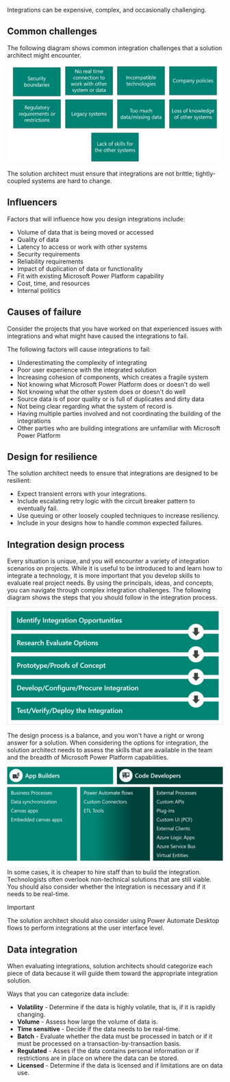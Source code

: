 Integrations can be expensive, complex, and occasionally challenging.

## Common challenges

The following diagram shows common integration challenges that a solution architect might encounter.

![Diagram of common integration challenges.](../media/2-common-challenges.png)

The solution architect must ensure that integrations are not brittle; tightly-coupled systems are hard to change.

## Influencers

Factors that will influence how you design integrations include:

- Volume of data that is being moved or accessed
- Quality of data
- Latency to access or work with other systems
- Security requirements
- Reliability requirements
- Impact of duplication of data or functionality
- Fit with existing Microsoft Power Platform capability
- Cost, time, and resources
- Internal politics

## Causes of failure

Consider the projects that you have worked on that experienced issues with integrations and what might have caused the integrations to fail.

The following factors will cause integrations to fail:

- Underestimating the complexity of integrating
- Poor user experience with the integrated solution
- Increasing cohesion of components, which creates a fragile system
- Not knowing what Microsoft Power Platform does or doesn't do well
- Not knowing what the other system does or doesn't do well
- Source data is of poor quality or is full of duplicates and dirty data
- Not being clear regarding what the system of record is
- Having multiple parties involved and not coordinating the building of the integrations
- Other parties who are building integrations are unfamiliar with Microsoft Power Platform

## Design for resilience

The solution architect needs to ensure that integrations are designed to be resilient:

- Expect transient errors with your integrations.
- Include escalating retry logic with the circuit breaker pattern to eventually fail.
- Use queuing or other loosely coupled techniques to increase resiliency.
- Include in your designs how to handle common expected failures.

## Integration design process

Every situation is unique, and you will encounter a variety of integration scenarios on projects. While it is useful to be introduced to and learn how to integrate a technology, it is more important that you develop skills to evaluate real project needs. By using the principals, ideas, and concepts, you can navigate through complex integration challenges. The following diagram shows the steps that you should follow in the integration process.

![Diagram showing the integration process.](../media/2-integration-process.png)

The design process is a balance, and you won't have a right or wrong answer for a solution. When considering the options for integration, the solution architect needs to assess the skills that are available in the team and the breadth of Microsoft Power Platform capabilities.

![Diagram showing the integration approaches.](../media/2-integration-approaches.png)

In some cases, it is cheaper to hire staff than to build the integration. Technologists often overlook non-technical solutions that are still viable. You should also consider whether the integration is necessary and if it needs to be real-time.

> [!IMPORTANT]
> The solution architect should also consider using Power Automate Desktop flows to perform integrations at the user interface level.

## Data integration

When evaluating integrations, solution architects should categorize each piece of data because it will guide them toward the appropriate integration solution. 

Ways that you can categorize data include:

- **Volatility** - Determine if the data is highly volatile, that is, if it is rapidly changing.
- **Volume** - Assess how large the volume of data is.
- **Time sensitive** - Decide if the data needs to be real-time.
- **Batch** - Evaluate whether the data must be processed in batch or if it must be processed on a transaction-by-transaction basis.
- **Regulated** - Asses if the data contains personal information or if restrictions are in place on where the data can be stored.
- **Licensed** - Determine if the data is licensed and if limitations are on data use.
